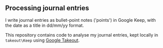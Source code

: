 ## Processing journal entries

I write journal entries as bullet-point notes ('points') in Google Keep, with the date as a title in dd/mm/yy format.

This repository contains code to analyse my journal entries, kept locally in `takeout\Keep` using [Google Takeout](https://takeout.google.com/settings/takeout).
